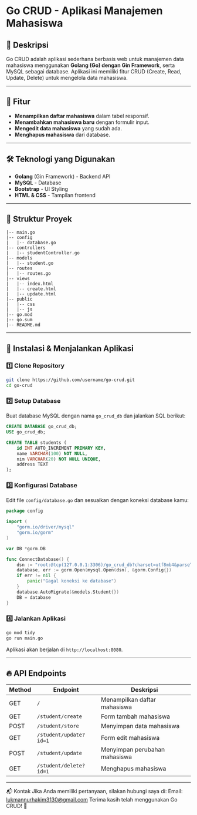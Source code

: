 # Go CRUD - Aplikasi Manajemen Mahasiswa

## 📌 Deskripsi
Go CRUD adalah aplikasi sederhana berbasis web untuk manajemen data mahasiswa menggunakan **Golang (Go) dengan Gin Framework**, serta MySQL sebagai database. Aplikasi ini memiliki fitur CRUD (Create, Read, Update, Delete) untuk mengelola data mahasiswa.

---

## 🚀 Fitur
- **Menampilkan daftar mahasiswa** dalam tabel responsif.
- **Menambahkan mahasiswa baru** dengan formulir input.
- **Mengedit data mahasiswa** yang sudah ada.
- **Menghapus mahasiswa** dari database.

---

## 🛠️ Teknologi yang Digunakan
- **Golang** (Gin Framework) - Backend API
- **MySQL** - Database
- **Bootstrap** - UI Styling
- **HTML & CSS** - Tampilan frontend

---

## 📂 Struktur Proyek
```
|-- main.go
|-- config
|   |-- database.go
|-- controllers
|   |-- studentController.go
|-- models
|   |-- student.go
|-- routes
|   |-- routes.go
|-- views
|   |-- index.html
|   |-- create.html
|   |-- update.html
|-- public
|   |-- css
|   |-- js
|-- go.mod
|-- go.sum
|-- README.md
```

---

## 📌 Instalasi & Menjalankan Aplikasi
### 1️⃣ **Clone Repository**
```bash
git clone https://github.com/username/go-crud.git
cd go-crud
```

### 2️⃣ **Setup Database**
Buat database MySQL dengan nama `go_crud_db` dan jalankan SQL berikut:
```sql
CREATE DATABASE go_crud_db;
USE go_crud_db;

CREATE TABLE students (
    id INT AUTO_INCREMENT PRIMARY KEY,
    name VARCHAR(100) NOT NULL,
    nim VARCHAR(20) NOT NULL UNIQUE,
    address TEXT
);
```

### 3️⃣ **Konfigurasi Database**
Edit file `config/database.go` dan sesuaikan dengan koneksi database kamu:
```go
package config

import (
    "gorm.io/driver/mysql"
    "gorm.io/gorm"
)

var DB *gorm.DB

func ConnectDatabase() {
    dsn := "root:@tcp(127.0.0.1:3306)/go_crud_db?charset=utf8mb4&parseTime=True&loc=Local"
    database, err := gorm.Open(mysql.Open(dsn), &gorm.Config{})
    if err != nil {
        panic("Gagal koneksi ke database")
    }
    database.AutoMigrate(&models.Student{})
    DB = database
}
```

### 4️⃣ **Jalankan Aplikasi**
```bash
go mod tidy
go run main.go
```
Aplikasi akan berjalan di `http://localhost:8080`.

---

## 🔥 API Endpoints
| Method | Endpoint | Deskripsi |
|--------|----------|-----------|
| GET | `/` | Menampilkan daftar mahasiswa |
| GET | `/student/create` | Form tambah mahasiswa |
| POST | `/student/store` | Menyimpan data mahasiswa |
| GET | `/student/update?id=1` | Form edit mahasiswa |
| POST | `/student/update` | Menyimpan perubahan mahasiswa |
| GET | `/student/delete?id=1` | Menghapus mahasiswa |

---

📬 Kontak
Jika Anda memiliki pertanyaan, silakan hubungi saya di:
Email: lukmannurhakim3130@gmail.com
Terima kasih telah menggunakan Go CRUD! 🎉

